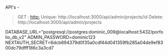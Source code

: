 API's -

> GET :
> [http:](http://localhost:3000/api/admin/projects)
> Unique: http://localhost:3000/api/admin/projects/id
> Delete: http://localhost:3000/api/admin/projects

DATABASE_URL="postgresql://postgres:dominic_009@localhost:5432/porfolio_db_v2"
ADMIN_PASSWORD=dominic123
NEXTAUTH_SECRET=6dcb694379d0f35a0cdf44d041359fb285a04de9ef8300dc79dfff186c3a3cd7